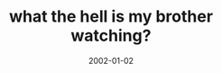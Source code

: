 ---
layout: base.njk
title : 'what the hell is my brother watching?' 
view_title : 'what the hell is my brother watching?' 
year : '2002' 
date : '2002-01-02' 
img_file : '/drawing/brotherwatching.png' 
html_file : 'brotherwatching' 
next_html : 'sofar.html' 
year_order : '9' 
permalink : "title/{{html_file}}.html"
---